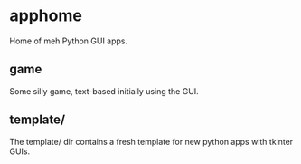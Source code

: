 # apphome
Home of meh Python GUI apps.

## game
Some silly game, text-based initially using the GUI.

## template/
The template/ dir contains a fresh template for new python apps with tkinter GUIs.
